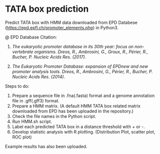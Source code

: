 # TATA box prediction
Predict TATA box with HMM data downloaded from EPD Databese (https://epd.epfl.ch/promoter_elements.php) in Python3.

@ EPD Database Citation: 
  1. _The eukaryotic promoter database in its 30th year: focus on non-vertebrate organisms. Dreos, R., Ambrosini, G., Groux, R., Périer, R., Bucher, P. Nucleic Acids Res. (2017)._

  2. _The Eukaryotic Promoter Database: expansion of EPDnew and new promoter analysis tools. Dreos, R., Ambrosini, G., Périer, R., Bucher, P. Nucleic Acids Res. (2014)._


Steps to do:
  1. Prepare a sequence file in .fna(.fasta) format and a genome annotation file in .gff(.gff3) format.
  2. Prepare a HMM matrix. (A default HMM TATA box related matrix downloaded from EPD has been uploaded in the repository.)
  3. Check the file names in the Python script.
  4. Run HMM.sh script.
  5. Label each predicted TATA box in a distance threshold with + or -.
  6. Develop statistic analysis with R plotting. (Distribution Plot, scatter plot, ROC plot)
  
Example results has also been uploaded.
